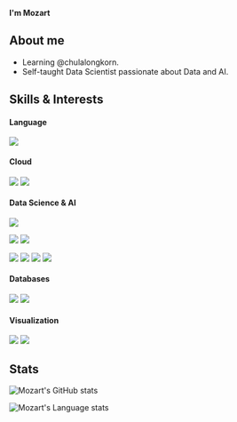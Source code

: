**I'm Mozart**


## About me

- Learning  @chulalongkorn.
- Self-taught Data Scientist passionate about Data and AI.

## Skills & Interests

#### Language
![](https://img.shields.io/badge/Python-3776AB?style=for-the-badge&logo=python&logoColor=white)

#### Cloud
![](https://img.shields.io/badge/AWS-232F3E?style=for-the-badge&logo=amazon-aws&logoColor=white)
![](https://img.shields.io/badge/Azure-0089D6?style=for-the-badge&logo=microsoft-azure&logoColor=white)


#### Data Science & AI
![](https://img.shields.io/badge/LangChain-%23000000.svg?style=for-the-badge&logo=chainlink&logoColor=white)

![](https://img.shields.io/badge/NumPy-013243?style=for-the-badge&logo=numpy&logoColor=white)
![](https://img.shields.io/badge/Pandas-150458?style=for-the-badge&logo=pandas&logoColor=white)

![](https://img.shields.io/badge/TensorFlow-FF6F00?style=for-the-badge&logo=tensorflow&logoColor=white)
![](https://img.shields.io/badge/PyTorch-EE4C2C?style=for-the-badge&logo=pytorch&logoColor=white)
![](https://img.shields.io/badge/scikit--learn-F7931E?style=for-the-badge&logo=scikit-learn&logoColor=white)
![](https://img.shields.io/badge/PySpark-E25A1C?style=for-the-badge&logo=apache-spark&logoColor=white)

#### Databases
![](https://img.shields.io/badge/PostgreSQL-316192?style=for-the-badge&logo=postgresql&logoColor=white)
![](https://img.shields.io/badge/MongoDB-47A248?style=for-the-badge&logo=mongodb&logoColor=white)

#### Visualization
![](https://img.shields.io/badge/Streamlit-FF4B4B?style=for-the-badge&logo=streamlit&logoColor=white)
![](https://img.shields.io/badge/Power%20BI-F2C811?style=for-the-badge&logo=powerbi&logoColor=black)

## Stats

![Mozart's GitHub stats](https://github-readme-stats.vercel.app/api?username=PawatRat&show_icons=true&bg_color=00000000)

![Mozart's Language stats](https://github-readme-stats.vercel.app/api/top-langs/?username=PawatRat&show_icons=true&bg_color=00000000)
